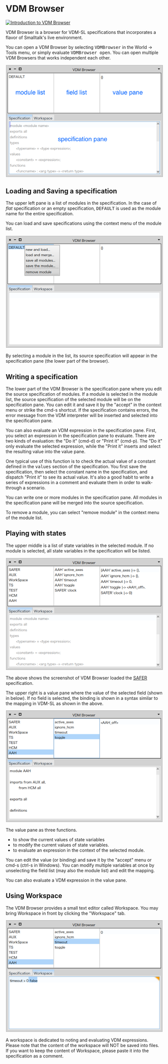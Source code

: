 VDM Browser
===

[![Introduction to VDM Browser](https://img.youtube.com/vi/ZIR3fFPeTz0/1.jpg)](https://www.youtube.com/watch?v=ZIR3fFPeTz0)

VDM Browser is a browser for VDM-SL specifications that incorporates a flavor of Smalltalk's live environment.

You can open a VDM Browser by selecting <tt>VDMBrowser</tt> in the World -> Tools menu, or simply evaluate <tt>VDMBrowser open</tt>.
You can open multiple VDM Browsers that works independent each other.

![Screenshot of VDMBrowser](images/VDMBrowser-vanilla.png)

Loading and Saving a specification
---
The upper left pane is a list of modules in the specification. In the case of <em>flat</em> specification or an empty specification, <tt>DEFAULT</tt> is used as the module name for the entire specification.

You can load and save specifications using the context menu of the module list.

![modules menu](images/VDMBrowser-modules-menu.png)

By selecting a module in the list, its source specification will appear in the specification pane (the lower part of the browser).

Writing a specification
---
The lower part of the VDM Browser is the specification pane where you edit the source specification of modules.
If a module is selected in the module list, the source specification of the selected module will be on the specification pane.
You can edit it and save it by the "accept" in the context menu or strike the cmd-s shortcut.
If the specification contains errors, the error message from the VDM interpreter will be inserted and selected into the specification pane.

You can also evaluate an VDM expression in the specification pane.
First, you select an expression in the specification pane to evaluate.
There are two kinds of evaluation: the "Do it" (cmd-d) or "Print it" (cmd-p).
The "Do it" only evaluate the selected expression, while the "Print it" inserts and select the resulting value into the value pane.

One typical use of this function is to check the actual value of a constant defined in the <tt>values</tt> section of the specification.
You first save the specification, then select the constant name in the specification, and dispatch "Print it" to see its actual value.
It's also a good habit to write a series of expressions in a comment and evaluate them in order to walk-through a scenario.

You can write one or more modules in the specification pane.
All modules in the specification pane will be merged into the source specification.

To remove a module, you can select "remove module" in the context menu of the module list.

Playing with states
---
The upper middle is a list of state variables in the selected module.
If no module is selected, all state variables in the specification will be listed.

![SAFER specification loaded](images/VDMBrowser-SAFER-loaded.png)

The above shows the screenshot of VDM Browser loaded the [SAFER](http://overturetool.org/download/examples/VDMSL/SAFERSL/index.html) specification.

The upper right is a value pane where the value of the selected field (shown in below).
If no field is selected, the binding is shown in a syntax similar to the mapping in VDM-SL as shown in the above.

![field selected](images/VDMBrowser-SAFER-state.png)

The value pane as three functions.

* to show the current values of state variables
* to modify the current values of state variables.
* to evaluate an expression in the context of the selected module.

You can edit the value (or binding) and save it by the "accept" menu or cmd-s (ctrl-s in Windows).
You can modify multiple variables at once by unselecting the field list (may also the module list) and edit the mapping.

You can also evaluate a VDM expression in the value pane.

Using Workspace
---
The VDM Browser provides a small text editor called Workspace.
You may bring Workspace in front by clicking the "Workspace" tab.

![Workspace](images/VDMBrowser-SAFER-eval.png)

A workspace is dedicated to noting and evaluating VDM expressions.
Please note that the content of the workspace will NOT be saved into files.
If you want to keep the content of Workspace, please paste it into the specification as a comment.
